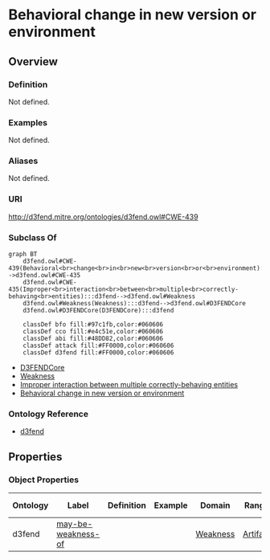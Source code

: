 # Behavioral change in new version or environment

## Overview

### Definition
Not defined.

### Examples
Not defined.

### Aliases
Not defined.

### URI
http://d3fend.mitre.org/ontologies/d3fend.owl#CWE-439

### Subclass Of
```mermaid
graph BT
    d3fend.owl#CWE-439(Behavioral<br>change<br>in<br>new<br>version<br>or<br>environment):::d3fend-->d3fend.owl#CWE-435
    d3fend.owl#CWE-435(Improper<br>interaction<br>between<br>multiple<br>correctly-behaving<br>entities):::d3fend-->d3fend.owl#Weakness
    d3fend.owl#Weakness(Weakness):::d3fend-->d3fend.owl#D3FENDCore
    d3fend.owl#D3FENDCore(D3FENDCore):::d3fend
    
    classDef bfo fill:#97c1fb,color:#060606
    classDef cco fill:#e4c51e,color:#060606
    classDef abi fill:#48DD82,color:#060606
    classDef attack fill:#FF0000,color:#060606
    classDef d3fend fill:#FF0000,color:#060606
```

- [D3FENDCore](/docs/ontology/reference/model/D3FENDCore/D3FENDCore.md)
- [Weakness](/docs/ontology/reference/model/D3FENDCore/Weakness/Weakness.md)
- [Improper interaction between multiple correctly-behaving entities](/docs/ontology/reference/model/D3FENDCore/Weakness/Improper%20interaction%20between%20multiple%20correctly-behaving%20entities/Improper%20interaction%20between%20multiple%20correctly-behaving%20entities.md)
- [Behavioral change in new version or environment](/docs/ontology/reference/model/D3FENDCore/Weakness/Improper%20interaction%20between%20multiple%20correctly-behaving%20entities/Behavioral%20change%20in%20new%20version%20or%20environment/Behavioral%20change%20in%20new%20version%20or%20environment.md)


### Ontology Reference
- [d3fend](http://d3fend.mitre.org/ontologies/d3fend.owl#)

## Properties
### Object Properties
| Ontology | Label | Definition | Example | Domain | Range | Inverse Of |
|----------|-------|------------|---------|--------|-------|------------|
| d3fend | [may-be-weakness-of](http://d3fend.mitre.org/ontologies/d3fend.owl#may-be-weakness-of) |  |  | [Weakness](/docs/ontology/reference/model/D3FENDCore/Weakness/Weakness.md) | [Artifact](/docs/ontology/reference/model/D3FENDCore/Artifact/Artifact.md) | [may-have-weakness](http://d3fend.mitre.org/ontologies/d3fend.owl#may-have-weakness) |

